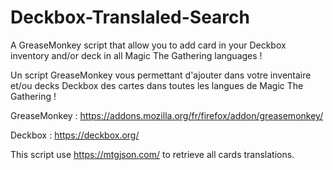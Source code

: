 # Deckbox-Translaled-Search

A GreaseMonkey script that allow you to add card in your Deckbox inventory and/or deck in all Magic The Gathering languages !

Un script GreaseMonkey vous permettant d'ajouter dans votre inventaire et/ou decks Deckbox des cartes dans toutes les langues de Magic The Gathering !

GreaseMonkey : https://addons.mozilla.org/fr/firefox/addon/greasemonkey/

Deckbox : https://deckbox.org/

This script use https://mtgjson.com/ to retrieve all cards translations.
